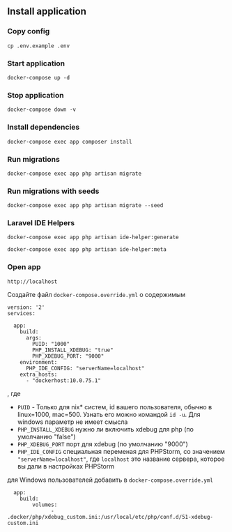 
## Install application

### Copy config
 ``cp .env.example .env``
 
### Start application
 ``docker-compose up -d``

### Stop application
 ``docker-compose down -v``

### Install dependencies
``docker-compose exec app composer install``

### Run migrations
``docker-compose exec app php artisan migrate``

### Run migrations with seeds
``docker-compose exec app php artisan migrate --seed``

### Laravel IDE Helpers
``docker-compose exec app php artisan ide-helper:generate``

``docker-compose exec app php artisan ide-helper:meta``

### Open app
``http://localhost``


Создайте файл `docker-compose.override.yml` о содержимым
```
version: '2'
services:

  app:
    build:
      args:
        PUID: "1000"
        PHP_INSTALL_XDEBUG: "true"
        PHP_XDEBUG_PORT: "9000"
    environment:
      PHP_IDE_CONFIG: "serverName=localhost"
    extra_hosts:
      - "dockerhost:10.0.75.1"
```
, где
- `PUID` - Только для nix* систем, id вашего пользователя, обычно в linux=1000, mac=500. Узнать его можно командой `id -u`. Для windows параметр не имеет смысла
- `PHP_INSTALL_XDEBUG` нужно ли включить xdebug для php (по умолчанию "false") 
- `PHP_XDEBUG_PORT` порт для xdebug (по умолчанию "9000")
- `PHP_IDE_CONFIG` специальная переменая для PHPStorm, со значением `"serverName=localhost"`, где  `localhost` это название сервера, которое вы дали в настройках PHPStorm

для Windows пользователей добавить в ``docker-compose.override.yml``

```$xslt
  app:
    build:
        volumes:
              - .docker/php/xdebug_custom.ini:/usr/local/etc/php/conf.d/51-xdebug-custom.ini
```

